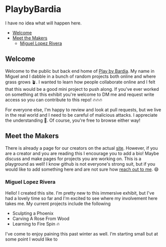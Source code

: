 # PlaybyBardia

I have no idea what will happen here.

- [Welcome](#welcome)
- [Meet the Makers](#meet-the-makers)
  - [Miguel Lopez Rivera](#miguel-lopez-rivera)

## Welcome

Welcome to the public but back end home of [Play by Bardia](https://playnorfolk.club/). My name in Miguel and I dabble in a bunch of random projects both online and where grass grows 🪴. I wanted to learn how people collaborate online and I felt that this would be a good mini project to push along. If you've ever worked on something at this exhibit you're welcome to DM me and request write access so you can contribute to this repo! 🔥🔥🔥

For everyone else, I'm happy to review and look at pull requests, but we live in the real world and I need to be careful of malicious attacks. I appreciate the understanding 🙏. Of course, you're free to browse either way!

## Meet the Makers

There is already a page  for our creators on the actual [site](https://playnorfolk.club/casting-call/). However, if you are a creator and you are reading this I encourage you to add a bio! Maybe discuss and make pages for projects you are working on. This is a playground as well! I know github is not everyone's strong suit, but if you would like to add something here and are not sure how [reach out to me](https://dot.cards/migueloutdoors). 😄

### Miguel Lopez Rivera

Hello! I created this site. I'm pretty new to this immersive exhibit, but I've had a lovely time so far and I'm excited to see where my involvement here takes me. My current projects include the following

- Sculpting a Phoenix
- Carving A Rose From Wood
- Learning to Fire Spin 🔥

I've come to enjoy paining this past winter as well. I'm starting small but at some point I would like to 